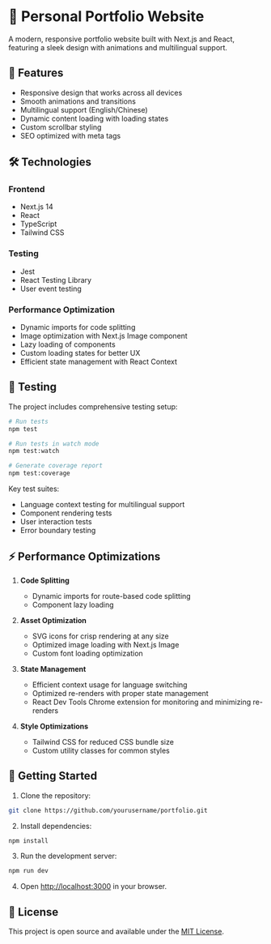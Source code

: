 # 🌟 Personal Portfolio Website

A modern, responsive portfolio website built with Next.js and React, featuring a sleek design with animations and multilingual support.

## 🚀 Features

- Responsive design that works across all devices
- Smooth animations and transitions
- Multilingual support (English/Chinese)
- Dynamic content loading with loading states
- Custom scrollbar styling
- SEO optimized with meta tags

## 🛠️ Technologies

### Frontend
- Next.js 14
- React
- TypeScript
- Tailwind CSS

### Testing
- Jest
- React Testing Library
- User event testing

### Performance Optimization
- Dynamic imports for code splitting
- Image optimization with Next.js Image component
- Lazy loading of components
- Custom loading states for better UX
- Efficient state management with React Context

## 🧪 Testing

The project includes comprehensive testing setup:

```bash
# Run tests
npm test

# Run tests in watch mode
npm test:watch

# Generate coverage report
npm test:coverage
```

Key test suites:
- Language context testing for multilingual support
- Component rendering tests
- User interaction tests
- Error boundary testing

## ⚡ Performance Optimizations

1. **Code Splitting**
   - Dynamic imports for route-based code splitting
   - Component lazy loading

2. **Asset Optimization**
   - SVG icons for crisp rendering at any size
   - Optimized image loading with Next.js Image
   - Custom font loading optimization

3. **State Management**
   - Efficient context usage for language switching
   - Optimized re-renders with proper state management
   - React Dev Tools Chrome extension for monitoring and minimizing re-renders

4. **Style Optimizations**
   - Tailwind CSS for reduced CSS bundle size
   - Custom utility classes for common styles

## 🚀 Getting Started

1. Clone the repository:
```bash
git clone https://github.com/yourusername/portfolio.git
```

2. Install dependencies:
```bash
npm install
```

3. Run the development server:
```bash
npm run dev
```

4. Open [http://localhost:3000](http://localhost:3000) in your browser.

## 📝 License

This project is open source and available under the [MIT License](LICENSE).
